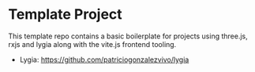 # Template Project

This template repo contains a basic boilerplate for projects using three.js, rxjs and lygia along with the vite.js frontend tooling.

- Lygia: https://github.com/patriciogonzalezvivo/lygia